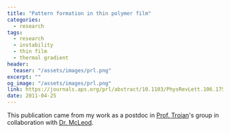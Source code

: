 ```yaml
---
title: "Pattern formation in thin polymer film"
categories:
  - research
tags:
  - research
  - instability
  - thin film
  - thermal gradient
header:
  teaser: "/assets/images/prl.png"
excerpt: ""
og_image: "/assets/images/prl.png"
link: https://journals.aps.org/prl/abstract/10.1103/PhysRevLett.106.175501
date: 2011-04-25
---
```


This publication came from my work as a postdoc in [Prof. Troian](http://www.troian.caltech.edu/)'s group in collaboration with [Dr. McLeod](https://wp.optics.arizona.edu/emcleod/).




